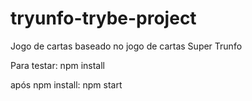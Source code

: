 # tryunfo-trybe-project
Jogo de cartas baseado no jogo de cartas Super Trunfo

Para testar:
npm install

após npm install:
npm start
